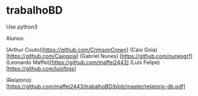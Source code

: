 # trabalhoBD

Use python3

Alunos:

(Arthur Couto)[https://github.com/CrimsonCrown]
(Caio Goia)[https://github.com/Caiogoia]
(Gabriel Nunes) [https://github.com/nunesgrf]
(Leonardo Maffei)[https://github.com/maffei2443]
(Luís Felipe)[https://github.com/luisfbgs]

(Relatório)[https://github.com/maffei2443/trabalhoBD/blob/master/relatorio-db.pdf]
